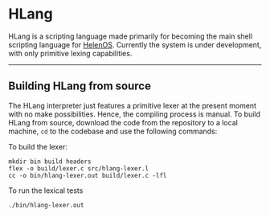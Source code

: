 HLang
=====

HLang is a scripting language made primarily for becoming the main shell scripting language for [HelenOS](www.helenos.org). Currently the system is under development, with only primitive lexing capabilities.

----------

Building HLang from source
----------------
The HLang interpreter just features a primitive lexer at the present moment with no make possibilities. Hence, the compiling process is manual. To build HLang from source, download the code from the repository to a local machine, `cd` to the codebase and use the following commands:

To build the lexer:

    mkdir bin build headers
    flex -o build/lexer.c src/hlang-lexer.l
    cc -o bin/hlang-lexer.out build/lexer.c -lfl
    
To run the lexical tests

    ./bin/hlang-lexer.out
